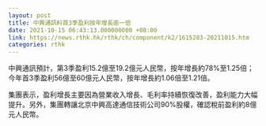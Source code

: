```yaml
---
layout: post
title: 中興通訊料首3季盈利按年增長逾一倍
date: 2021-10-15 06:43:13.000000000 +08:00
link: https://news.rthk.hk/rthk/ch/component/k2/1615283-20211015.htm
categories: rthk
---
```


中興通訊預計，第3季盈利15.2億至19.2億元人民幣，按年增長約78%至1.25倍；今年首3季盈利56億至60億元人民幣，按年增長約1.06倍至1.21倍。

集團表示，盈利增長主要因為營業收入增長、毛利率持續恢復改善，盈利能力大幅提升。另外，集團轉讓北京中興高達通信技術公司90%股權，確認稅前盈利約8億元人民幣。
